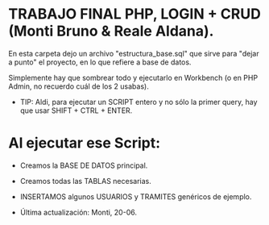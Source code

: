 # TRABAJO FINAL PHP, LOGIN + CRUD (Monti Bruno & Reale Aldana).

En esta carpeta dejo un archivo "estructura_base.sql" que sirve para "dejar a punto" el proyecto, en lo que refiere a base de datos.

Simplemente hay que sombrear todo y ejecutarlo en Workbench (o en PHP Admin, no recuerdo cuál de los 2 usabas).

- TIP: Aldi, para ejecutar un SCRIPT entero y no sólo la primer query, hay que usar SHIFT + CTRL + ENTER.

# Al ejecutar ese Script:

- Creamos la BASE DE DATOS principal.
- Creamos todas las TABLAS necesarias.
- INSERTAMOS algunos USUARIOS y TRAMITES genéricos de ejemplo.

- Última actualización: Monti, 20-06.
